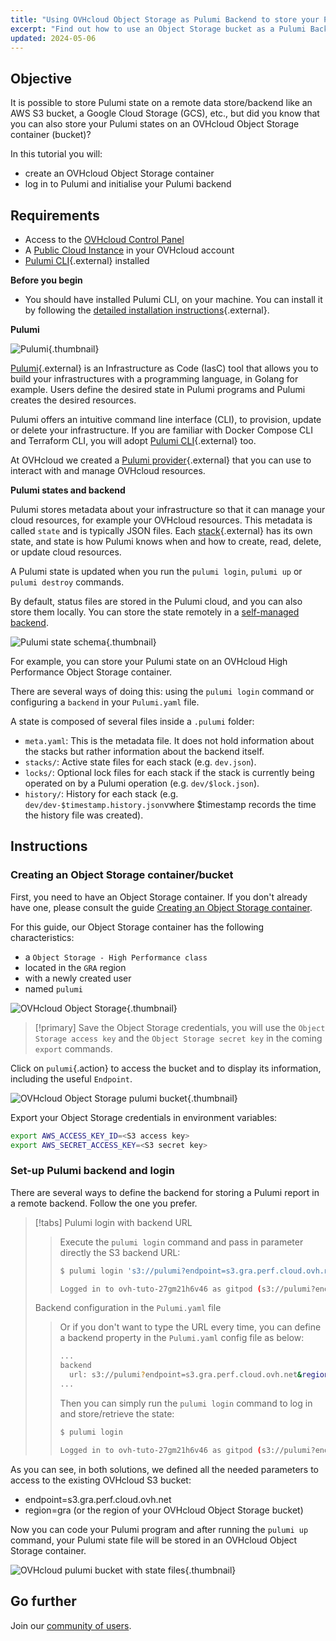 ```yaml
---
title: "Using OVHcloud Object Storage as Pulumi Backend to store your Pulumi state"
excerpt: "Find out how to use an Object Storage bucket as a Pulumi Backend to store your Pulumi state"
updated: 2024-05-06
---
```


## Objective

It is possible to store Pulumi state on a remote data store/backend like an AWS S3 bucket, a Google Cloud Storage (GCS), etc., but did you know that you can also store your Pulumi states on an OVHcloud Object Storage container (bucket)?

In this tutorial you will:

- create an OVHcloud Object Storage container
- log in to Pulumi and initialise your Pulumi backend

## Requirements

- Access to the [OVHcloud Control Panel](/links/manager)
- A [Public Cloud Instance](https://www.ovhcloud.com/en/public-cloud/) in your OVHcloud account
- [Pulumi CLI](https://www.pulumi.com/docs/install/){.external} installed

**Before you begin**

- You should have installed Pulumi CLI, on your machine. You can install it by following the [detailed installation instructions](https://www.pulumi.com/docs/install/){.external}.

**Pulumi**

![Pulumi](images/pulumi.jpg){.thumbnail}

[Pulumi](https://www.pulumi.com/){.external} is an Infrastructure as Code (IasC) tool that allows you to build your infrastructures with a programming language, in Golang for example.
Users define the desired state in Pulumi programs and Pulumi creates the desired resources.

Pulumi offers an intuitive command line interface (CLI), to provision, update or delete your infrastructure. If you are familiar with Docker Compose CLI and Terraform CLI, you will adopt [Pulumi CLI](https://www.pulumi.com/docs/cli/){.external} too.

At OVHcloud we created a [Pulumi provider](https://www.pulumi.com/registry/packages/ovh/){.external} that you can use to interact with and manage OVHcloud resources.

**Pulumi states and backend**

Pulumi stores metadata about your infrastructure so that it can manage your cloud resources, for example your OVHcloud resources. This metadata is called `state` and is typically JSON files. Each [stack](https://www.pulumi.com/docs/concepts/stack/){.external} has its own state, and state is how Pulumi knows when and how to create, read, delete, or update cloud resources.

A Pulumi state is updated when you run the `pulumi login`, `pulumi up` or `pulumi destroy` commands.

By default, status files are stored in the Pulumi cloud, and you can also store them locally.
You can store the state remotely in a [self-managed backend](https://www.pulumi.com/docs/concepts/state/#using-a-self-managed-backend).

![Pulumi state schema](images/pulumi-state-schema.png){.thumbnail}

For example, you can store your Pulumi state on an OVHcloud High Performance Object Storage container.

There are several ways of doing this: using the `pulumi login` command or configuring a `backend` in your `Pulumi.yaml` file.

A state is composed of several files inside a `.pulumi` folder:

- `meta.yaml`: This is the metadata file. It does not hold information about the stacks but rather information about the backend itself.
- `stacks/`: Active state files for each stack (e.g. `dev.json`).
- `locks/`: Optional lock files for each stack if the stack is currently being operated on by a Pulumi operation (e.g. `dev/$lock.json`).
- `history/`: History for each stack (e.g. `dev/dev-$timestamp.history.json`vwhere $timestamp records the time the history file was created).

## Instructions

### Creating an Object Storage container/bucket

First, you need to have an Object Storage container. If you don't already have one, please consult the guide [Creating an Object Storage container](/pages/storage_and_backup/object_storage/s3_create_bucket).

For this guide, our Object Storage container has the following characteristics:

- a `Object Storage - High Performance class`
- located in the `GRA` region
- with a newly created user
- named `pulumi`

![OVHcloud Object Storage](images/object-storage.png){.thumbnail}

> [!primary]
> Save the Object Storage credentials, you will use the `Object Storage access key` and the `Object Storage secret key` in the coming `export` commands.
> 

Click on `pulumi`{.action} to access the bucket and to display its information, including the useful `Endpoint`.

![OVHcloud Object Storage pulumi bucket](images/pulumi-bucket.png){.thumbnail}

Export your Object Storage credentials in environment variables:

```bash
export AWS_ACCESS_KEY_ID=<S3 access key>
export AWS_SECRET_ACCESS_KEY=<S3 secret key>
```

### Set-up Pulumi backend and login

There are several ways to define the backend for storing a Pulumi report in a remote backend.
Follow the one you prefer.

> [!tabs]
> Pulumi login with backend URL
>> Execute the `pulumi login` command and pass in parameter directly the S3 backend URL:
>> ```bash
>> $ pulumi login 's3://pulumi?endpoint=s3.gra.perf.cloud.ovh.net&region=gra'
>>
>> Logged in to ovh-tuto-27gm21h6v46 as gitpod (s3://pulumi?endpoint=s3.gra.perf.cloud.ovh.net&region=gra)
>> ```
> Backend configuration in the `Pulumi.yaml` file
>> Or if you don't want to type the URL every time, you can define a backend property in the `Pulumi.yaml` config file as below:
>>
>> ```bash
>> ...
>> backend
>>   url: s3://pulumi?endpoint=s3.gra.perf.cloud.ovh.net&region=gra
>> ...
>> ```
>>
>> Then you can simply run the `pulumi login` command to log in and store/retrieve the state:
>>
>> ```bash
>> $ pulumi login
>>
>> Logged in to ovh-tuto-27gm21h6v46 as gitpod (s3://pulumi?endpoint=s3.gra.perf.cloud.ovh.net&region=gra)
>>```

As you can see, in both solutions, we defined all the needed parameters to access to the existing OVHcloud S3 bucket:

- endpoint=s3.gra.perf.cloud.ovh.net
- region=gra (or the region of your OVHcloud Object Storage bucket)

Now you can code your Pulumi program and after running the `pulumi up` command, your Pulumi state file will be stored in an OVHcloud Object Storage container.

![OVHcloud pulumi bucket with state files](images/pulumi-bucket-with-state-files.png){.thumbnail}

## Go further

Join our [community of users](/links/community).
